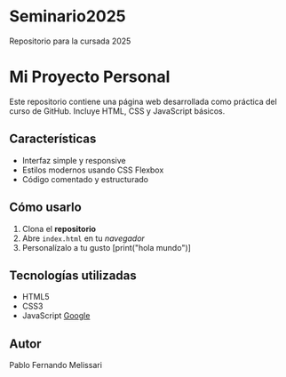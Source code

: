 # Seminario2025
Repositorio para la cursada 2025

# Mi Proyecto Personal

Este repositorio contiene una página web desarrollada como práctica del curso de GitHub. Incluye HTML, CSS y JavaScript básicos.

## Características
- Interfaz simple y responsive
- Estilos modernos usando CSS Flexbox
- Código comentado y estructurado

## Cómo usarlo
1. Clona el **repositorio**
2. Abre `index.html` en tu _navegador_
3. Personalízalo a tu gusto
[print("hola mundo")]

## Tecnologías utilizadas
- HTML5
- CSS3
- JavaScript
[Google](www.google.com.ar)
## Autor
Pablo Fernando Melissari
